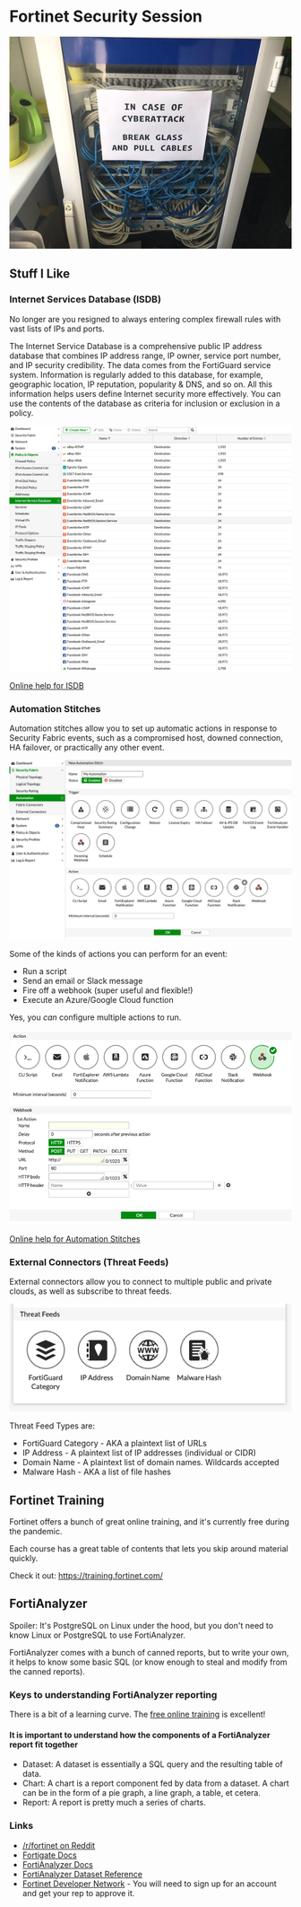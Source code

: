 # Fortinet Security Session

![Don't Panic](images/incase.png)

## Stuff I Like

### Internet Services Database (ISDB)

No longer are you resigned to always entering complex firewall rules with vast lists of IPs and ports.

The Internet Service Database is a comprehensive public IP address database that combines IP address range, IP owner, service port number, and IP security credibility. The data comes from the FortiGuard service system. Information is regularly added to this database, for example, geographic location, IP reputation, popularity & DNS, and so on. All this information helps users define Internet security more effectively. You can use the contents of the database as criteria for inclusion or exclusion in a policy.

![ISDB](images/isdb.png)

[Online help for ISDB](https://docs.fortinet.com/document/fortigate/6.4.5/administration-guide/849970/policy-with-internet-service)

### Automation Stitches

Automation stitches allow you to set up automatic actions in response to Security Fabric events, such as a compromised host, downed connection, HA failover, or practically any other event.

![Automation Stitch](images/auto1.png)

Some of the kinds of actions you can perform for an event:

* Run a script
* Send an email or Slack message
* Fire off a webhook (super useful and flexible!)
* Execute an Azure/Google Cloud function

Yes, you *can* configure multiple actions to run.

![Automation Stitch Actions](images/auto3.png)

[Online help for Automation Stitches](https://docs.fortinet.com/document/fortigate/6.4.5/administration-guide/139441/automation-stitches)

### External Connectors (Threat Feeds)

External connectors allow you to connect to multiple public and private clouds, as well as subscribe to threat feeds.

![Threat Feeds](images/threat-feeds.png)

Threat Feed Types are:

* FortiGuard Category - AKA a plaintext list of URLs
* IP Address - A plaintext list of IP addresses (individual or CIDR)
* Domain Name - A plaintext list of domain names. Wildcards accepted
* Malware Hash - AKA a list of file hashes 

## Fortinet Training

Fortinet offers a bunch of great online training, and it's currently free during the pandemic.

Each course has a great table of contents that lets you skip around material quickly.

Check it out: https://training.fortinet.com/

## FortiAnalyzer

Spoiler: It's PostgreSQL on Linux under the hood, but you don't need to know Linux or PostgreSQL to use FortiAnalyzer.

FortiAnalyzer comes with a bunch of canned reports, but to write your own, it helps to know some basic SQL (or know enough to steal and modify from the canned reports).

### Keys to understanding FortiAnalyzer reporting

There is a bit of a learning curve. The [free online training](https://training.fortinet.com/) is excellent!

#### It is important to understand how the components of a FortiAnalyzer report fit together

* Dataset: A dataset is essentially a SQL query and the resulting table of data.
* Chart: A chart is a report component fed by data from a dataset. A chart can be in the form of a pie graph, a line graph, a table, et cetera.
* Report: A report is pretty much a series of charts.

### Links

* [/r/fortinet on Reddit](https://old.reddit.com/r/fortinet/)
* [Fortigate Docs](https://docs.fortinet.com/product/fortigate/6.4)
* [FortiAnalyzer Docs](https://docs.fortinet.com/product/fortianalyzer/6.4)
* [FortiAnalyzer Dataset Reference](https://docs.fortinet.com/document/fortianalyzer/6.4.5/dataset-reference/398203/introduction)
* [Fortinet Developer Network](https://fndn.fortinet.net/) - You will need to sign up for an account and get your rep to approve it.

